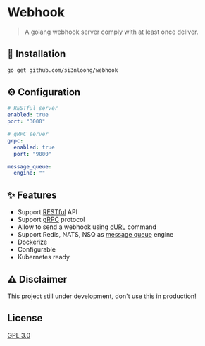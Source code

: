 # Webhook

> A golang webhook server comply with at least once deliver.

## 🔨 Installation

```bash
go get github.com/si3nloong/webhook
```

## ⚙️ Configuration

```yaml
# RESTful server
enabled: true
port: "3000"

# gRPC server
grpc:
  enabled: true
  port: "9000"

message_queue:
  engine: ""
```

## ✨ Features

- Support [RESTful](https://en.wikipedia.org/wiki/Representational_state_transfer) API
- Support [gRPC](https://grpc.io/) protocol
- Allow to send a webhook using [cURL](https://curl.se/) command
- Support Redis, NATS, NSQ as [message queue](https://en.wikipedia.org/wiki/Message_queue) engine
- Dockerize
- Configurable
- Kubernetes ready

## ⚠️ Disclaimer

This project still under development, don't use this in production!

## License

[GPL 3.0](https://www.gnu.org/licenses/gpl-3.0.html)

